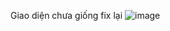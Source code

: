 Giao diện chưa giống fix lại 
![image](https://github.com/user-attachments/assets/1b9c3644-c2d6-4414-87a8-c02b02a89e0c)
